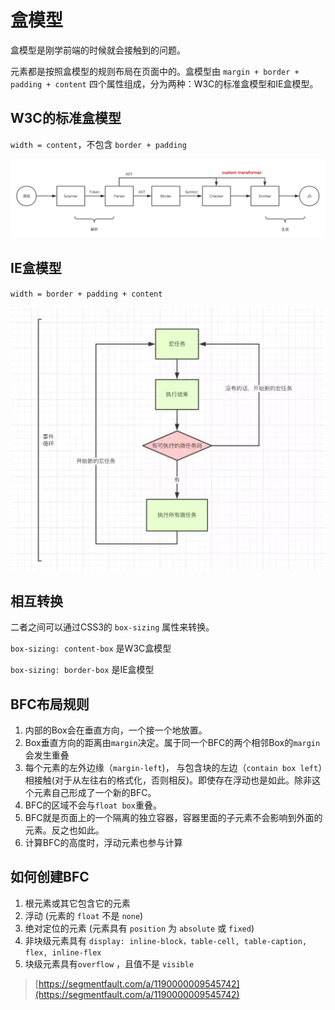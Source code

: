 # 盒模型

盒模型是刚学前端的时候就会接触到的问题。

元素都是按照盒模型的规则布局在页面中的。盒模型由 `margin + border + padding + content` 四个属性组成，分为两种：W3C的标准盒模型和IE盒模型。

## **W3C的标准盒模型**

`width = content`，不包含 `border + padding`

![](../.gitbook/assets/image%20%2872%29.png)

## **IE盒模型**

`width = border + padding + content`

![](../.gitbook/assets/image%20%2881%29.png)

## **相互转换**

二者之间可以通过CSS3的 `box-sizing` 属性来转换。

`box-sizing: content-box` 是W3C盒模型

`box-sizing: border-box` 是IE盒模型

## BFC布局规则

1. 内部的Box会在垂直方向，一个接一个地放置。
2. Box垂直方向的距离由`margin`决定。属于同一个BFC的两个相邻Box的`margin`会发生重叠
3. 每个元素的左外边缘（`margin-left`\)， 与包含块的左边（`contain box left`）相接触\(对于从左往右的格式化，否则相反\)。即使存在浮动也是如此。除非这个元素自己形成了一个新的BFC。
4. BFC的区域不会与`float box`重叠。
5. BFC就是页面上的一个隔离的独立容器，容器里面的子元素不会影响到外面的元素。反之也如此。
6. 计算BFC的高度时，浮动元素也参与计算

## 如何创建BFC

1. 根元素或其它包含它的元素
2. 浮动 \(元素的 `float` 不是 `none`\)
3. 绝对定位的元素 \(元素具有 `position` 为 `absolute` 或 `fixed`\)
4. 非块级元素具有 `display: inline-block，table-cell, table-caption, flex, inline-flex`
5. 块级元素具有`overflow` ，且值不是 `visible`

> [https://segmentfault.com/a/1190000009545742](https://segmentfault.com/a/1190000009545742)

  


